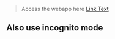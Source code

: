 >Access the webapp here
[Link Text](https://script.google.com/macros/s/AKfycbzQkqpnGgX25LSDiXE9hrIUp0IhAByj0jhiWyvoy7Bj5-8SXys-iN7eJylBHVEd27RnRw/exec)

## Also use incognito mode
